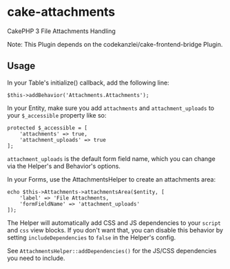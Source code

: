 # cake-attachments

CakePHP 3 File Attachments Handling

Note: This Plugin depends on the codekanzlei/cake-frontend-bridge Plugin.

## Usage

In your Table's initialize() callback, add the following line:

    $this->addBehavior('Attachments.Attachments');

In your Entity, make sure you add `attachments` and `attachment_uploads` to your `$_accessible` property like so:

    protected $_accessible = [
        'attachments' => true,
        'attachment_uploads' => true
    ];

`attachment_uploads` is the default form field name, which you can change via the Helper's and Behavior's options.

In your Forms, use the AttachmentsHelper to create an attachments area:

    echo $this->Attachments->attachmentsArea($entity, [
        'label' => 'File Attachments,
        'formFieldName' => 'attachment_uploads'
    ]);

The Helper will automatically add CSS and JS dependencies to your `script` and `css` view blocks. If you don't
want that, you can disable this behavior by setting `includeDependencies` to `false` in the Helper's config.

See `AttachmentsHelper::addDependencies()` for the JS/CSS dependencies you need to include.